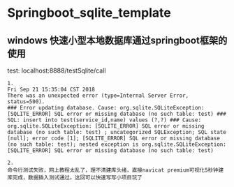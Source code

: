 # Springboot_sqlite_template
## windows 快速小型本地数据库通过springboot框架的使用

test:
	localhost:8888/testSqlite/call
	
	1.
	Fri Sep 21 15:35:04 CST 2018
	There was an unexpected error (type=Internal Server Error, status=500).
	### Error updating database. Cause: org.sqlite.SQLiteException: [SQLITE_ERROR] SQL error or missing database (no such table: test) ### SQL: insert into test(service_id,name) values (?,?) ### Cause: org.sqlite.SQLiteException: [SQLITE_ERROR] SQL error or missing database (no such table: test) ; uncategorized SQLException; SQL state [null]; error code [1]; [SQLITE_ERROR] SQL error or missing database (no such table: test); nested exception is org.sqlite.SQLiteException: [SQLITE_ERROR] SQL error or missing database (no such table: test)
	
	2.
	命令行测试失败，网上教程太乱了，理不清建库头绪，直接navicat premium可视化5秒钟建库完成，数据插入测试通过。这回可以快速写写小项目玩了